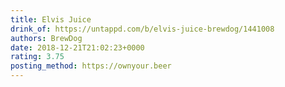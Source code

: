 ```yaml
---
title: Elvis Juice
drink_of: https://untappd.com/b/elvis-juice-brewdog/1441008
authors: BrewDog
date: 2018-12-21T21:02:23+0000
rating: 3.75
posting_method: https://ownyour.beer
---
```

